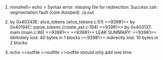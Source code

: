 1) minishell> echo >
Syntax error: missing file for redirection: Success
zsh: segmentation fault (core dumped)  ./a.out

2) by 0x40343E: slice_tokens (slice_tokens.c:51)
==93981==    by 0x40194C: parse_tokens (create_ast.c:194)
==93981==    by 0x403137: main (main.c:86)
==93981== 
==93981== LEAK SUMMARY:
==93981==    definitely lost: 40 bytes in 1 blocks
==93981==    indirectly lost: 10 bytes in 2 blocks


3) echo >>outfile >>outfile >>outfile should only add one time
